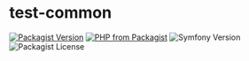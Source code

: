 # test-common
[![Packagist Version](https://img.shields.io/packagist/v/mrgoodbytes8667/test-common?logo=packagist&logoColor=FFF&style=flat)](https://packagist.org/packages/mrgoodbytes8667/test-common)
[![PHP from Packagist](https://img.shields.io/packagist/php-v/mrgoodbytes8667/test-common?logo=php&logoColor=FFF&style=flat)](https://packagist.org/packages/mrgoodbytes8667/test-common)
![Symfony Version](https://img.shields.io/endpoint?url=https%3A%2F%2Fshields.goodbytes.live%2Fshield%2Fsymfony%2F%255E5.2%2520%257C%2520%255E6.0&logoColor=FFF&style=flat)
![Packagist License](https://img.shields.io/packagist/l/mrgoodbytes8667/test-common?logo=creative-commons&logoColor=FFF&style=flat)
